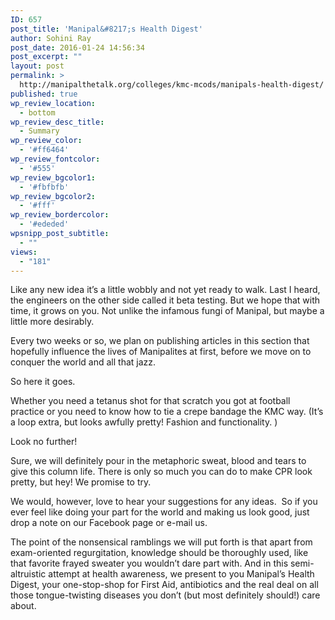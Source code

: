 ```yaml
---
ID: 657
post_title: 'Manipal&#8217;s Health Digest'
author: Sohini Ray
post_date: 2016-01-24 14:56:34
post_excerpt: ""
layout: post
permalink: >
  http://manipalthetalk.org/colleges/kmc-mcods/manipals-health-digest/
published: true
wp_review_location:
  - bottom
wp_review_desc_title:
  - Summary
wp_review_color:
  - '#ff6464'
wp_review_fontcolor:
  - '#555'
wp_review_bgcolor1:
  - '#fbfbfb'
wp_review_bgcolor2:
  - '#fff'
wp_review_bordercolor:
  - '#ededed'
wpsnipp_post_subtitle:
  - ""
views:
  - "181"
---
```

Like any new idea it’s a little wobbly and not yet ready to walk. Last I heard, the engineers on the other side called it beta testing. But we hope that with time, it grows on you. Not unlike the infamous fungi of Manipal, but maybe a little more desirably.

Every two weeks or so, we plan on publishing articles in this section that hopefully influence the lives of Manipalites at first, before we move on to conquer the world and all that jazz.

So here it goes.

Whether you need a tetanus shot for that scratch you got at football practice or you need to know how to tie a crepe bandage the KMC way. (It’s a loop extra, but looks awfully pretty! Fashion and functionality. )

Look no further!

Sure, we will definitely pour in the metaphoric sweat, blood and tears to give this column life. There is only so much you can do to make CPR look pretty, but hey! We promise to try.

We would, however, love to hear your suggestions for any ideas.  So if you ever feel like doing your part for the world and making us look good, just drop a note on our Facebook page or e-mail us.

The point of the nonsensical ramblings we will put forth is that apart from exam-oriented regurgitation, knowledge should be thoroughly used, like that favorite frayed sweater you wouldn’t dare part with. And in this semi-altruistic attempt at health awareness, we present to you Manipal’s Health Digest, your one-stop-shop for First Aid, antibiotics and the real deal on all those tongue-twisting diseases you don’t (but most definitely should!) care about.